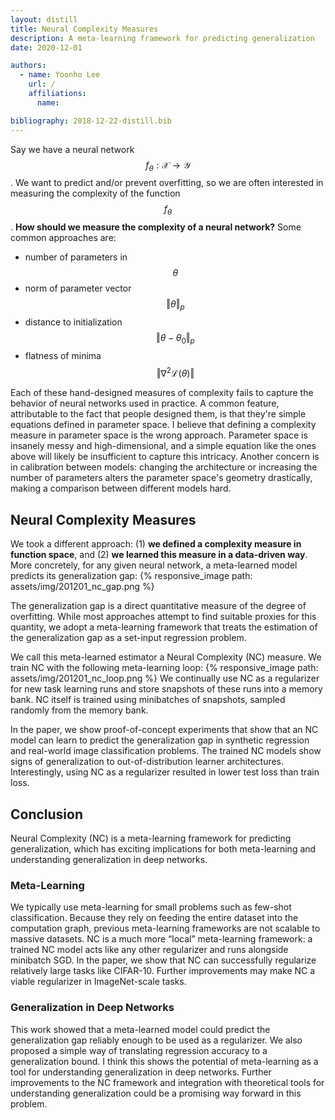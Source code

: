 ```yaml
---
layout: distill
title: Neural Complexity Measures
description: A meta-learning framework for predicting generalization
date: 2020-12-01

authors:
  - name: Yoonho Lee
    url: /
    affiliations:
      name:

bibliography: 2018-12-22-distill.bib
---
```


Say we have a neural network $$f_\theta: \mathcal{X} \rightarrow \mathcal{Y}$$.
We want to predict and/or prevent overfitting, so we are often interested in measuring the complexity of the function $$f_\theta$$.
**How should we measure the complexity of a neural network?**
Some common approaches are:

- number of parameters in $$\theta$$
- norm of parameter vector $$\Vert \theta \Vert_p$$
- distance to initialization $$\Vert \theta - \theta_0 \Vert_p$$
- flatness of minima $$\Vert \nabla^2 \mathcal{L} (\theta) \Vert$$

Each of these hand-designed measures of complexity fails to capture the behavior of neural networks used in practice. 
A common feature, attributable to the fact that people designed them, is that they're simple equations defined in parameter space. 
I believe that defining a complexity measure in parameter space is the wrong approach. 
Parameter space is insanely messy and high-dimensional, and a simple equation like the ones above will likely be insufficient to capture this intricacy. 
Another concern is in calibration between models: changing the architecture or increasing the number of parameters alters the parameter space's geometry drastically, making a comparison between different models hard.

## Neural Complexity Measures 
We <d-cite key="lee2020nc"></d-cite> took a different approach:
(1) **we defined a complexity measure in function space**, and (2) **we learned this measure in a data-driven way**.
More concretely, for any given neural network, a meta-learned model predicts its generalization gap:
{% responsive_image path: assets/img/201201_nc_gap.png %} 

The generalization gap is a direct quantitative measure of the degree of overfitting. 
While most approaches attempt to find suitable proxies for this quantity, we adopt a meta-learning framework that treats the estimation of the generalization gap as a set-input regression problem.

We call this meta-learned estimator a Neural Complexity (NC) measure. 
We train NC with the following meta-learning loop:
{% responsive_image path: assets/img/201201_nc_loop.png %} 
We continually use NC as a regularizer for new task learning runs and store snapshots of these runs into a memory bank. 
NC itself is trained using minibatches of snapshots, sampled randomly from the memory bank.

In the paper, we show proof-of-concept experiments that show that an NC model can learn to predict the generalization gap in synthetic regression and real-world image classification problems. 
The trained NC models show signs of generalization to out-of-distribution learner architectures. 
Interestingly, using NC as a regularizer resulted in lower test loss than train loss.

## Conclusion
Neural Complexity (NC) is a meta-learning framework for predicting generalization, 
which has exciting implications for both meta-learning and understanding generalization in deep networks.
### Meta-Learning
We typically use meta-learning for small problems such as few-shot classification. 
Because they rely on feeding the entire dataset into the computation graph, previous meta-learning frameworks<d-cite key="finn2017model,garnelo2018neural"></d-cite> are not scalable to massive datasets. 
NC is a much more “local” meta-learning framework: a trained NC model acts like any other regularizer and runs alongside minibatch SGD. 
In the paper, we show that NC can successfully regularize relatively large tasks like CIFAR-10.
Further improvements may make NC a viable regularizer in ImageNet-scale tasks.
### Generalization in Deep Networks
This work showed that a meta-learned model could predict the generalization gap reliably enough to be used as a regularizer. We also proposed a simple way of translating regression accuracy to a generalization bound.
I think this shows the potential of meta-learning as a tool for understanding generalization in deep networks.
Further improvements to the NC framework and integration with theoretical tools for understanding generalization could be a promising way forward in this problem.